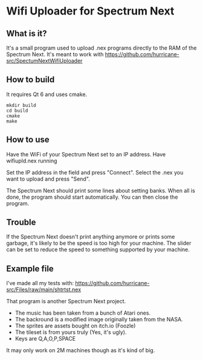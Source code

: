 # Wifi Uploader for Spectrum Next

## What is it?

It's a small program used to upload .nex programs directly to the RAM of the Spectrum Next.
It's meant to work with https://github.com/hurricane-src/SpectumNextWifiUploader

## How to build

It requires Qt 6 and uses cmake.

```
mkdir build
cd build
cmake
make
```

## How to use
Have the WiFi of your Spectrum Next set to an IP address.
Have wifiupld.nex running

Set the IP address in the field and press "Connect".
Select the .nex you want to upload and press "Send".

The Spectrum Next should print some lines about setting banks.
When all is done, the program should start automatically.
You can then close the program.

## Trouble

If the Spectrum Next doesn't print anything anymore or prints some garbage, it's likely to be the speed is too high for your machine.
The slider can be set to reduce the speed to something supported by your machine.

## Example file

I've made all my tests with:
https://github.com/hurricane-src/Files/raw/main/shtrtst.nex

That program is another Spectrum Next project.
* The music has been taken from a bunch of Atari ones.
* The backround is a modified image originally taken from the NASA.
* The sprites are assets bought on itch.io (Foozle)
* The tileset is from yours truly (Yes, it's ugly).
* Keys are Q,A,O,P,SPACE

It may only work on 2M machines though as it's kind of big.

